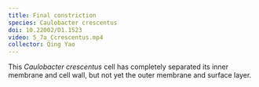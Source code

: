```yaml
---
title: Final constriction
species: Caulobacter crescentus 
doi: 10.22002/D1.1523
video: 5_7a_Ccrescentus.mp4
collector: Qing Yao
---
```


This *Caulobacter crescentus* cell has completely separated its inner membrane and cell wall, but not yet the outer membrane and surface layer.

